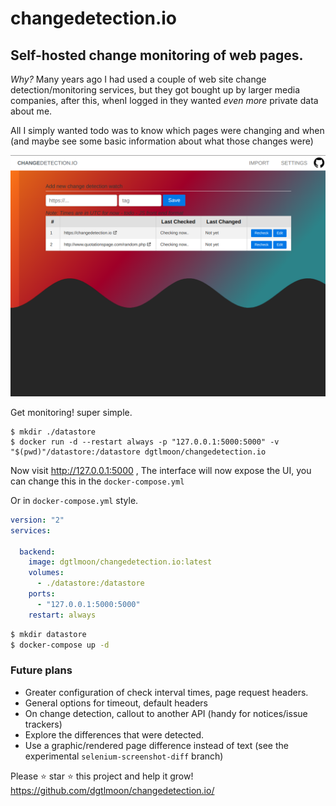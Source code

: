 #  changedetection.io

## Self-hosted change monitoring of web pages.

_Why?_ Many years ago I had used a couple of web site change detection/monitoring services, 
but they got bought up by larger media companies, after this, whenI logged in they
wanted _even more_ private data about me.

All I simply wanted todo was to know which pages were changing and when (and maybe see
some basic information about what those changes were)

![Alt text](screenshot.png?raw=true "Screenshot")

Get monitoring! super simple.

```
$ mkdir ./datastore
$ docker run -d --restart always -p "127.0.0.1:5000:5000" -v "$(pwd)"/datastore:/datastore dgtlmoon/changedetection.io
```  

Now visit http://127.0.0.1:5000 , The interface will now expose the UI, you can change this in the `docker-compose.yml`



Or in `docker-compose.yml` style.


```yaml
version: "2"
services:

  backend:
    image: dgtlmoon/changedetection.io:latest
    volumes:
      - ./datastore:/datastore
    ports:
      - "127.0.0.1:5000:5000"
    restart: always
```

```bash
$ mkdir datastore
$ docker-compose up -d
```


### Future plans

- Greater configuration of check interval times, page request headers.
- General options for timeout, default headers
- On change detection, callout to another API (handy for notices/issue trackers)
- Explore the differences that were detected.
- Use a graphic/rendered page difference instead of text (see the experimental `selenium-screenshot-diff` branch)

 
Please :star: star :star: this project and help it grow! https://github.com/dgtlmoon/changedetection.io/